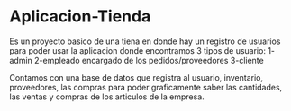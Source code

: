 # Aplicacion-Tienda

Es un proyecto basico de una tiena en donde hay un registro de usuarios para poder usar la aplicacion donde encontramos 3 tipos de usuario:
1- admin
2-empleado encargado de los pedidos/proveedores
3-cliente

Contamos con una base de datos que registra al usuario, inventario, proveedores, las compras para poder graficamente saber las cantidades, las ventas y compras de los articulos de la empresa.
